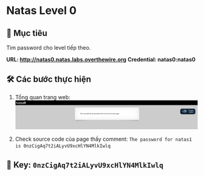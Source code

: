# Natas Level 0

## 🔑 Mục tiêu
Tìm password cho level tiếp theo.

**URL: http://natas0.natas.labs.overthewire.org**
**Credential: natas0:natas0**

## 🛠️ Các bước thực hiện
1. Tổng quan trang web:
![alt text](Image/Natas0.png)

2. Check source code của page thấy comment: ```The password for natas1 is 0nzCigAq7t2iALyvU9xcHlYN4MlkIwlq```

## 📌 Key: ```0nzCigAq7t2iALyvU9xcHlYN4MlkIwlq```